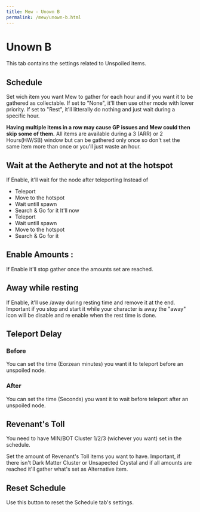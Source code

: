 ```yaml
---
title: Mew - Unown B
permalink: /mew/unown-b.html
---
```


# Unown B
This tab contains the settings related to Unspoiled items.

## Schedule
Set wich item you want Mew to gather for each hour and if you want it to be gathered as collectable.
If set to "None", it'll then use other mode with lower priority.
If set to "Rest", it'll litterally do nothing and just wait during a specific hour.

**Having multiple items in a row may cause GP issues and Mew could then skip some of them.** 
All items are available during a 3 (ARR) or 2 Hours(HW/SB) window but can be gathered only once so don't set the same item more than once or you'll just waste an hour.

## Wait at the Aetheryte and not at the hotspot
If Enable, it'll wait for the node after teleporting
Instead of
 * Teleport
 * Move to the hotspot
 * Wait untill spawn
 * Search & Go for it
It'll now
 * Teleport
 * Wait untill spawn
 * Move to the hotspot
 * Search & Go for it

## Enable Amounts :
If Enable it'll stop gather once the amounts set are reached.

## Away while resting
If Enable, it'll use /away during resting time and remove it at the end. Important if you stop and start it while your character is away the "away" icon will be disable and re enable when the rest time is done.

## Teleport Delay
### Before
You can set the time (Eorzean minutes) you want it to teleport before an unspoiled node.

### After
You can set the time (Seconds) you want it to wait before teleport after an unspoiled node.

## Revenant's Toll
You need to have MIN/BOT Cluster 1/2/3 (wichever you want) set in the schedule.

Set the amount of Revenant's Toll items you want to have. Important, if there isn't Dark Matter Cluster or Unsapected Crystal and if all amounts are reached it'll gather what's set as Alternative item.

## Reset Schedule
Use this button to reset the Schedule tab's settings.
